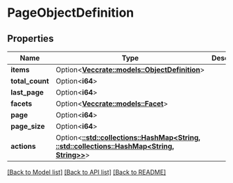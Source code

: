 # PageObjectDefinition

## Properties

Name | Type | Description | Notes
------------ | ------------- | ------------- | -------------
**items** | Option<[**Vec<crate::models::ObjectDefinition>**](ObjectDefinition.md)> |  | [optional]
**total_count** | Option<**i64**> |  | [optional]
**last_page** | Option<**i64**> |  | [optional]
**facets** | Option<[**Vec<crate::models::Facet>**](Facet.md)> |  | [optional]
**page** | Option<**i64**> |  | [optional]
**page_size** | Option<**i64**> |  | [optional]
**actions** | Option<[**::std::collections::HashMap<String, ::std::collections::HashMap<String, String>>**](map.md)> |  | [optional]

[[Back to Model list]](../README.md#documentation-for-models) [[Back to API list]](../README.md#documentation-for-api-endpoints) [[Back to README]](../README.md)


